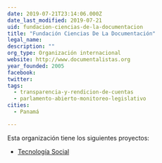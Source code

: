 ```yaml
---
date: 2019-07-21T23:14:06.000Z
date_last_modified: 2019-07-21
uid: fundacion-ciencias-de-la-documentacion
title: "Fundación Ciencias De La Documentación"
legal_name: 
description: ""
org_type: Organización internacional
website: http://www.documentalistas.org
year_founded: 2005
facebook: 
twitter: 
tags:
  - transparencia-y-rendicion-de-cuentas
  - parlamento-abierto-monitoreo-legislativo
cities: 
  - Panamá

---
```


Esta organización tiene los siguientes proyectos:

- [Tecnología Social](/i/tecnologia-social.html)
